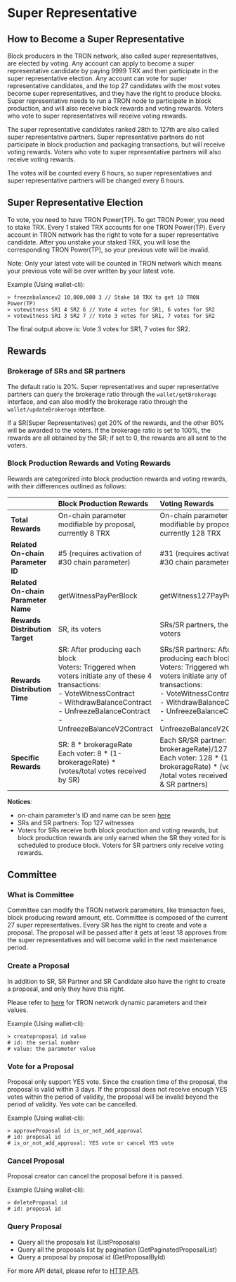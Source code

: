 # Super Representative

## How to Become a Super Representative

Block producers in the TRON network, also called super representatives, are elected by voting. Any account can apply to become a super representative candidate by paying 9999 TRX and then participate in the super representative election. Any account can vote for super representative candidates, and the top 27 candidates with the most votes become super representatives, and they have the right to produce blocks. Super representative needs to run a TRON node to participate in block production, and will also receive block rewards and voting rewards. Voters who vote to super representatives will receive voting rewards.

The super representative candidates ranked 28th to 127th are also called super representative partners. Super representative partners do not participate in block production and packaging transactions, but will receive voting rewards. Voters who vote to super representative partners will also receive voting rewards.

The votes will be counted every 6 hours, so super representatives and super representative partners will be changed every 6 hours.

## Super Representative Election

To vote, you need to have TRON Power(TP). To get TRON Power, you need to stake TRX. Every 1 staked TRX accounts for one TRON Power(TP). Every account in TRON network has the right to vote for a super representative candidate. After you unstake your staked TRX, you will lose the corresponding TRON Power(TP), so your previous vote will be invalid.

Note: Only your latest vote will be counted in TRON network which means your previous vote will be over written by your latest vote.

Example (Using wallet-cli):

```console
> freezebalancev2 10,000,000 3 // Stake 10 TRX to get 10 TRON Power(TP)
> votewitness SR1 4 SR2 6 // Vote 4 votes for SR1, 6 votes for SR2
> votewitness SR1 3 SR2 7 // Vote 3 votes for SR1, 7 votes for SR2
```

The final output above is: Vote 3 votes for SR1, 7 votes for SR2.

## Rewards 
### Brokerage of SRs and SR partners

The default ratio is 20%. Super representatives and super representative partners can query the brokerage ratio through the `wallet/getBrokerage` interface, and can also modify the brokerage ratio through the `wallet/updateBrokerage` interface.

If a SR(Super Representatives) get 20% of the rewards, and the other 80% will be awarded to the voters. If the brokerage ratio is set to 100%, the rewards are all obtained by the SR; if set to 0, the rewards are all sent to the voters.

### Block Production Rewards and Voting Rewards
Rewards are categorized into block production rewards and voting rewards, with their differences outlined as follows:

|  | **Block Production Rewards** | **Voting Rewards** |
| :--- | :--- | :--- |
| **Total Rewards** | On-chain parameter modifiable by proposal, currently 8 TRX | On-chain parameter modifiable by proposal, currently 128 TRX |
| **Related On-chain Parameter ID** | #5 (requires activation of #30 chain parameter) | #31 (requires activation of #30 chain parameter) |
| **Related On-chain Parameter Name** | getWitnessPayPerBlock | getWitness127PayPerBlock |
| **Rewards Distribution Target** | SR, its voters | SRs/SR partners, their voters |
| **Rewards Distribution Time** | SR: After producing each block<br>Voters: Triggered when voters initiate any of these 4 transactions:<br>- VoteWitnessContract<br>- WithdrawBalanceContract<br>- UnfreezeBalanceContract<br>- UnfreezeBalanceV2Contract | SRs/SR partners: After producing each block<br>Voters: Triggered when voters initiate any of these 4 transactions:<br>- VoteWitnessContract<br>- WithdrawBalanceContract<br>- UnfreezeBalanceContract<br>- UnfreezeBalanceV2Contract |
| **Specific Rewards** | SR: 8 * brokerageRate<br>Each voter: 8 * (1-brokerageRate) * (votes/total votes received by SR) | Each SR/SR partner: (128 * brokerageRate)/127<br>Each voter: 128 * (1-brokerageRate) * (votes /total votes received by SRs & SR partners) |

**Notices**:

- on-chain parameter's ID and name can be seen [here](https://tronscan.org/#/sr/committee)
- SRs and SR partners: Top 127 witnesses
- Voters for SRs receive both block production and voting rewards, but block production rewards are only earned when the SR they voted for is scheduled to produce block. Voters for SR partners only receive voting rewards.


## Committee

### What is Committee

Committee can modify the TRON network parameters, like transacton fees, block producing reward amount, etc. Committee is composed of the current 27 super representatives. Every SR has the right to create and vote a proposal. The proposal will be passed after it gets at least 18 approves from the super representatives and will become valid in the next maintenance period.

### Create a Proposal

In addition to SR, SR Partner and SR Candidate also have the right to create a proposal, and only they have this right.

Please refer to [here](https://tronscan.org/#/sr/committee) for TRON network dynamic parameters and their values.

Example (Using wallet-cli):

```console
> createproposal id value
# id: the serial number
# value: the parameter value
```


### Vote for a Proposal

Proposal only support YES vote. Since the creation time of the proposal, the proposal is valid within 3 days. If the proposal does not receive enough YES votes within the period of validity, the proposal will be invalid beyond the period of validity. Yes vote can be cancelled.

Example (Using wallet-cli):

```console
> approveProposal id is_or_not_add_approval
# id: proposal id
# is_or_not_add_approval: YES vote or cancel YES vote
```

### Cancel Proposal

Proposal creator can cancel the proposal before it is passed.

Example (Using wallet-cli):

```console
> deleteProposal id
# id: proposal id
```

### Query Proposal

- Query all the proposals list (ListProposals)
- Query all the proposals list by pagination (GetPaginatedProposalList)
- Query a proposal by proposal id (GetProposalById)

For more API detail, please refer to [HTTP API](../api/http.md).
